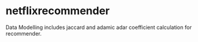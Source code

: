 # netflixrecommender


Data Modelling includes jaccard and adamic adar coefficient calculation for recommender.
